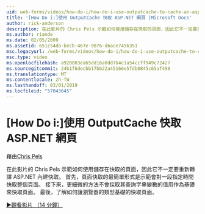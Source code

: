 ```yaml
---
uid: web-forms/videos/how-do-i/how-do-i-use-outputcache-to-cache-an-aspnet-page
title: '[How Do i:]使用 OutputCache 快取 ASP.NET 網頁 |Microsoft Docs'
author: rick-anderson
description: 在此影片的 Chris Pels 示範如何使用儲存在快取的頁面，因此它不一定要重新轉譯 ASP.NET 內建快取。 首先，...
ms.author: riande
ms.date: 02/05/2009
ms.assetid: 651c54da-becb-467e-9076-d6ace7456351
msc.legacyurl: /web-forms/videos/how-do-i/how-do-i-use-outputcache-to-cache-an-aspnet-page
msc.type: video
ms.openlocfilehash: a920803ea65dd16a0dd7b4c1a54ccff949c72427
ms.sourcegitcommit: 24b1f6decbb17bb22a45166e5fdb0845c65af498
ms.translationtype: MT
ms.contentlocale: zh-TW
ms.lasthandoff: 03/01/2019
ms.locfileid: "57043645"
---
```

<a name="how-do-i-use-outputcache-to-cache-an-aspnet-page"></a>[How Do i:]使用 OutputCache 快取 ASP.NET 網頁
====================
藉由[Chris Pels](https://twitter.com/chrispels)

在此影片的 Chris Pels 示範如何使用儲存在快取的頁面，因此它不一定要重新轉譯 ASP.NET 內建快取。 首先，頁面快取的最簡單形式是示範會對一段指定時間快取整個頁面。 接下來，更細微的方法不會採取其查詢字串變數的值用作為基礎來快取頁面。 最後，了解如何讓瀏覽器的類型基礎的快取頁面。

[&#9654;觀看影片 （14 分鐘）](https://channel9.msdn.com/Blogs/ASP-NET-Site-Videos/how-do-i-use-outputcache-to-cache-an-aspnet-page)
